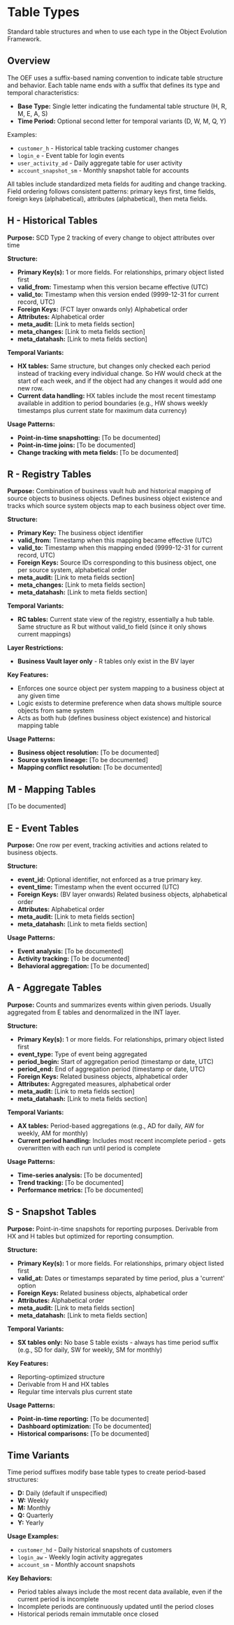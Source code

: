 # Table Types

Standard table structures and when to use each type in the Object Evolution Framework.

## Overview

The OEF uses a suffix-based naming convention to indicate table structure and behavior. Each table name ends with a suffix that defines its type and temporal characteristics:

- **Base Type:** Single letter indicating the fundamental table structure (H, R, M, E, A, S)
- **Time Period:** Optional second letter for temporal variants (D, W, M, Q, Y)

Examples:
- `customer_h` - Historical table tracking customer changes
- `login_e` - Event table for login events  
- `user_activity_ad` - Daily aggregate table for user activity
- `account_snapshot_sm` - Monthly snapshot table for accounts

All tables include standardized meta fields for auditing and change tracking. Field ordering follows consistent patterns: primary keys first, time fields, foreign keys (alphabetical), attributes (alphabetical), then meta fields.

## H - Historical Tables

**Purpose:** SCD Type 2 tracking of every change to object attributes over time

**Structure:**
- **Primary Key(s):** 1 or more fields. For relationships, primary object listed first
- **valid_from:** Timestamp when this version became effective (UTC)
- **valid_to:** Timestamp when this version ended (9999-12-31 for current record, UTC)
- **Foreign Keys:** (FCT layer onwards only) Alphabetical order
- **Attributes:** Alphabetical order  
- **meta_audit:** [Link to meta fields section]
- **meta_changes:** [Link to meta fields section]
- **meta_datahash:** [Link to meta fields section]

**Temporal Variants:**
- **HX tables:** Same structure, but changes only checked each period instead of tracking every individual change. So HW would check at the start of each week, and if the object had any changes it would add one new row.
- **Current data handling:** HX tables include the most recent timestamp available in addition to period boundaries (e.g., HW shows weekly timestamps plus current state for maximum data currency)

**Usage Patterns:**
- **Point-in-time snapshotting:** [To be documented]
- **Point-in-time joins:** [To be documented] 
- **Change tracking with meta fields:** [To be documented]

## R - Registry Tables

**Purpose:** Combination of business vault hub and historical mapping of source objects to business objects. Defines business object existence and tracks which source system objects map to each business object over time.

**Structure:**
- **Primary Key:** The business object identifier
- **valid_from:** Timestamp when this mapping became effective (UTC)
- **valid_to:** Timestamp when this mapping ended (9999-12-31 for current record, UTC)
- **Foreign Keys:** Source IDs corresponding to this business object, one per source system, alphabetical order
- **meta_audit:** [Link to meta fields section]
- **meta_changes:** [Link to meta fields section]
- **meta_datahash:** [Link to meta fields section]

**Temporal Variants:**
- **RC tables:** Current state view of the registry, essentially a hub table. Same structure as R but without valid_to field (since it only shows current mappings)

**Layer Restrictions:**
- **Business Vault layer only** - R tables only exist in the BV layer

**Key Features:**
- Enforces one source object per system mapping to a business object at any given time
- Logic exists to determine preference when data shows multiple source objects from same system
- Acts as both hub (defines business object existence) and historical mapping table

**Usage Patterns:**
- **Business object resolution:** [To be documented]
- **Source system lineage:** [To be documented]
- **Mapping conflict resolution:** [To be documented]

## M - Mapping Tables

[To be documented]

## E - Event Tables

**Purpose:** One row per event, tracking activities and actions related to business objects.

**Structure:**
- **event_id:** Optional identifier, not enforced as a true primary key.
- **event_time:** Timestamp when the event occurred (UTC)
- **Foreign Keys:** (BV layer onwards) Related business objects, alphabetical order
- **Attributes:** Alphabetical order
- **meta_audit:** [Link to meta fields section]
- **meta_datahash:** [Link to meta fields section]

**Usage Patterns:**
- **Event analysis:** [To be documented]
- **Activity tracking:** [To be documented]
- **Behavioral aggregation:** [To be documented]

## A - Aggregate Tables

**Purpose:** Counts and summarizes events within given periods. Usually aggregated from E tables and denormalized in the INT layer.

**Structure:**
- **Primary Key(s):** 1 or more fields. For relationships, primary object listed first
- **event_type:** Type of event being aggregated
- **period_begin:** Start of aggregation period (timestamp or date, UTC)
- **period_end:** End of aggregation period (timestamp or date, UTC)
- **Foreign Keys:** Related business objects, alphabetical order
- **Attributes:** Aggregated measures, alphabetical order
- **meta_audit:** [Link to meta fields section]
- **meta_datahash:** [Link to meta fields section]

**Temporal Variants:**
- **AX tables:** Period-based aggregations (e.g., AD for daily, AW for weekly, AM for monthly)
- **Current period handling:** Includes most recent incomplete period - gets overwritten with each run until period is complete

**Usage Patterns:**
- **Time-series analysis:** [To be documented]
- **Trend tracking:** [To be documented]
- **Performance metrics:** [To be documented]

## S - Snapshot Tables

**Purpose:** Point-in-time snapshots for reporting purposes. Derivable from HX and H tables but optimized for reporting consumption.

**Structure:**
- **Primary Key(s):** 1 or more fields. For relationships, primary object listed first
- **valid_at:** Dates or timestamps separated by time period, plus a 'current' option
- **Foreign Keys:** Related business objects, alphabetical order
- **Attributes:** Alphabetical order
- **meta_audit:** [Link to meta fields section]
- **meta_datahash:** [Link to meta fields section]

**Temporal Variants:**
- **SX tables only:** No base S table exists - always has time period suffix (e.g., SD for daily, SW for weekly, SM for monthly)

**Key Features:**
- Reporting-optimized structure
- Derivable from H and HX tables
- Regular time intervals plus current state

**Usage Patterns:**
- **Point-in-time reporting:** [To be documented]
- **Dashboard optimization:** [To be documented]
- **Historical comparisons:** [To be documented]

## Time Variants

Time period suffixes modify base table types to create period-based structures:

- **D:** Daily (default if unspecified)
- **W:** Weekly
- **M:** Monthly
- **Q:** Quarterly
- **Y:** Yearly

**Usage Examples:**
- `customer_hd` - Daily historical snapshots of customers
- `login_aw` - Weekly login activity aggregates
- `account_sm` - Monthly account snapshots

**Key Behaviors:**
- Period tables always include the most recent data available, even if the current period is incomplete
- Incomplete periods are continuously updated until the period closes
- Historical periods remain immutable once closed
